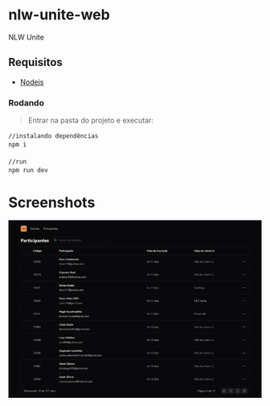 # nlw-unite-web
NLW Unite

## Requisitos
- [Nodejs](https://nodejs.org/en/download/)

### Rodando
> Entrar na pasta do projeto e executar: 

```sh 
//instalando dependências 
npm i 

//run
npm run dev
```

# Screenshots
<p align="center">
  <img src="https://github.com/karenyov/nlw-unite-web/blob/main/app.png" width="700">
</p>
